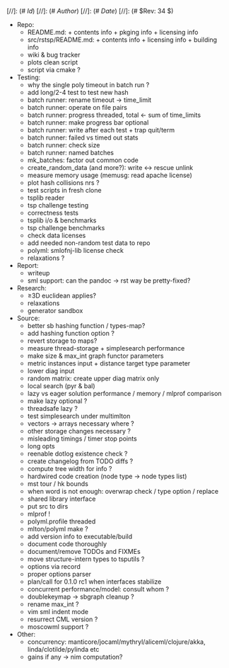 
[//]: (# $Id$)
[//]: (# $Author$)
[//]: (# $Date$)
[//]: (# $Rev: 34 $)

* Repo:
    - README.md: + contents info + pkging info + licensing info
    - src/rstsp/README.md: + contents info + licensing info + building info
    - wiki & bug tracker
    - plots clean script
    - script via cmake ?
* Testing:
    - why the single poly timeout in batch run ?
    - add long/2-4 test to test new hash
    - batch runner: rename timeout -> time_limit
    - batch runner: operate on file pairs
    - batch runner: progress threaded, total <- sum of time_limits
    - batch runner: make progress bar optional
    - batch runner: write after each test + trap quit/term
    - batch runner: failed vs timed out stats
    - batch runner: check size
    - batch runner: named batches
    - mk_batches: factor out common code
    - create_random_data (and more?): write <-> rescue unlink
    - measure memory usage (memusg: read apache license)
    - plot hash collisions nrs ?
    - test scripts in fresh clone
    - tsplib reader
    - tsp challenge testing
    - correctness tests
    - tsplib i/o & benchmarks
    - tsp challenge benchmarks
    - check data licenses
    - add needed non-random test data to repo
    - polyml: smlofnj-lib license check
    - relaxations ?
* Report:
    - writeup
    - sml support: can the pandoc -> rst way be pretty-fixed?
* Research:
    - ≥3D euclidean applies?
    - relaxations
    - generator sandbox
* Source:
    - better sb hashing function / types-map?
    - add hashing function option ?
    - revert storage to maps?
    - measure thread-storage + simplesearch performance
    - make size & max_int graph functor parameters
    - metric instances input + distance target type parameter
    - lower diag input
    - random matrix: create upper diag matrix only
    - local search (pyr & bal)
    - lazy vs eager solution performance / memory / mlprof comparison
    - make lazy optional ?
    - threadsafe lazy ?
    - test simplesearch under multimlton
    - vectors -> arrays necessary where ?
    - other storage changes necessary ?
    - misleading timings / timer stop points
    - long opts
    - reenable dotlog existence check ?
    - create changelog from TODO diffs ?
    - compute tree width for info ?
    - hardwired code creation (node type -> node types list)
    - mst tour / hk bounds
    - when word is not enough: overwrap check / type option / replace
    - shared library interface
    - put src to dirs
    - mlprof !
    - polyml.profile threaded
    - mlton/polyml make ?
    - add version info to executable/build
    - document code thoroughly
    - document/remove TODOs and FIXMEs
    - move structure-intern types to tsputils ?
    - options via record
    - proper options parser
    - plan/call for 0.1.0 rc1 when interfaces stabilize
    - concurrent performance/model: consult whom ?
    - doublekeymap -> sbgraph cleanup ?
    - rename max_int ?
    - vim sml indent mode
    - resurrect CML version ?
    - moscowml support ?
* Other:
    - concurrency: manticore/jocaml/mythryl/aliceml/clojure/akka,
                   linda/clotilde/pylinda etc
    - gains if any -> nim computation?

